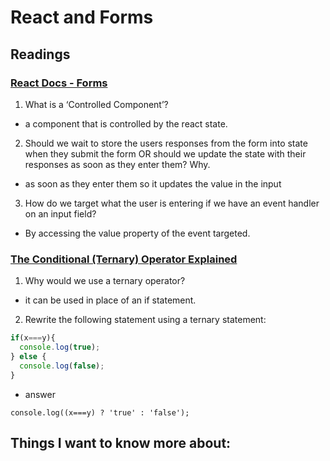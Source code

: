 # React and Forms

## Readings
### [React Docs - Forms]([https://reactjs.org/docs/lists-and-keys.html](https://reactjs.org/docs/forms.html))
1. What is a ‘Controlled Component’?
  - a component that is controlled by the react state.
2. Should we wait to store the users responses from the form into state when they submit the form OR should we update the state with their responses as soon as they enter them? Why.
  - as soon as they enter them so it updates the value in the input
3. How do we target what the user is entering if we have an event handler on an input field?
  - By accessing the value property of the event targeted.

### [The Conditional (Ternary) Operator Explained](https://codeburst.io/javascript-the-conditional-ternary-operator-explained-cac7218beeff)
1. Why would we use a ternary operator?
  - it can be used in place of an if statement.
2. Rewrite the following statement using a ternary statement:
~~~ js
if(x===y){
  console.log(true);
} else {
  console.log(false);
}
~~~
  - answer
~~~
console.log((x===y) ? 'true' : 'false');
~~~


## Things I want to know more about:
### 
